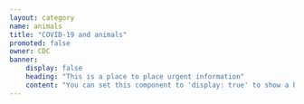 ```yaml
---
layout: category
name: animals
title: "COVID-19 and animals"
promoted: false
owner: CDC
banner:
    display: false
    heading: "This is a place to place urgent information"
    content: "You can set this component to 'display: true' to show a banner at the top of the page."
---
```


